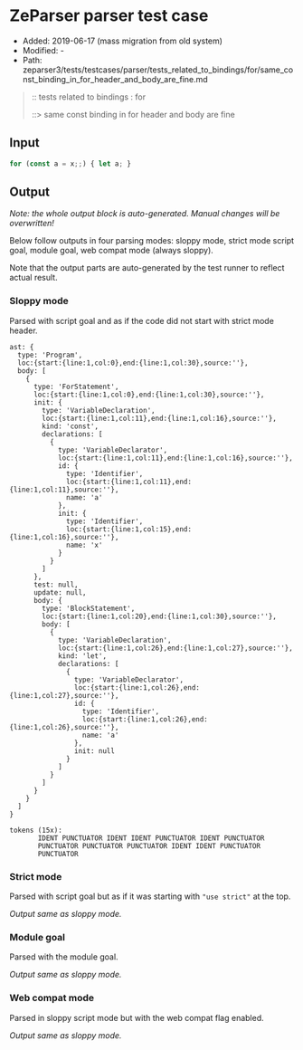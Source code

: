 # ZeParser parser test case

- Added: 2019-06-17 (mass migration from old system)
- Modified: -
- Path: zeparser3/tests/testcases/parser/tests_related_to_bindings/for/same_const_binding_in_for_header_and_body_are_fine.md

> :: tests related to bindings : for
>
> ::> same const binding in for header and body are fine

## Input

`````js
for (const a = x;;) { let a; }
`````

## Output

_Note: the whole output block is auto-generated. Manual changes will be overwritten!_

Below follow outputs in four parsing modes: sloppy mode, strict mode script goal, module goal, web compat mode (always sloppy).

Note that the output parts are auto-generated by the test runner to reflect actual result.

### Sloppy mode

Parsed with script goal and as if the code did not start with strict mode header.

`````
ast: {
  type: 'Program',
  loc:{start:{line:1,col:0},end:{line:1,col:30},source:''},
  body: [
    {
      type: 'ForStatement',
      loc:{start:{line:1,col:0},end:{line:1,col:30},source:''},
      init: {
        type: 'VariableDeclaration',
        loc:{start:{line:1,col:11},end:{line:1,col:16},source:''},
        kind: 'const',
        declarations: [
          {
            type: 'VariableDeclarator',
            loc:{start:{line:1,col:11},end:{line:1,col:16},source:''},
            id: {
              type: 'Identifier',
              loc:{start:{line:1,col:11},end:{line:1,col:11},source:''},
              name: 'a'
            },
            init: {
              type: 'Identifier',
              loc:{start:{line:1,col:15},end:{line:1,col:16},source:''},
              name: 'x'
            }
          }
        ]
      },
      test: null,
      update: null,
      body: {
        type: 'BlockStatement',
        loc:{start:{line:1,col:20},end:{line:1,col:30},source:''},
        body: [
          {
            type: 'VariableDeclaration',
            loc:{start:{line:1,col:26},end:{line:1,col:27},source:''},
            kind: 'let',
            declarations: [
              {
                type: 'VariableDeclarator',
                loc:{start:{line:1,col:26},end:{line:1,col:27},source:''},
                id: {
                  type: 'Identifier',
                  loc:{start:{line:1,col:26},end:{line:1,col:26},source:''},
                  name: 'a'
                },
                init: null
              }
            ]
          }
        ]
      }
    }
  ]
}

tokens (15x):
       IDENT PUNCTUATOR IDENT IDENT PUNCTUATOR IDENT PUNCTUATOR
       PUNCTUATOR PUNCTUATOR PUNCTUATOR IDENT IDENT PUNCTUATOR
       PUNCTUATOR
`````

### Strict mode

Parsed with script goal but as if it was starting with `"use strict"` at the top.

_Output same as sloppy mode._

### Module goal

Parsed with the module goal.

_Output same as sloppy mode._

### Web compat mode

Parsed in sloppy script mode but with the web compat flag enabled.

_Output same as sloppy mode._
